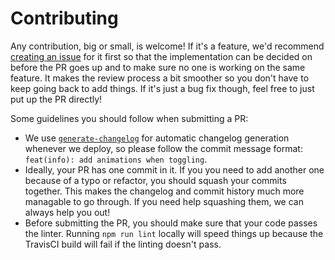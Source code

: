 # Contributing

Any contribution, big or small, is welcome! If it's a feature, we'd recommend [creating an issue](https://github.com/robinjoseph08/pokedextracker.com/issues/new) for it first so that the implementation can be decided on before the PR goes up and to make sure no one is working on the same feature. It makes the review process a bit smoother so you don't have to keep going back to add things. If it's just a bug fix though, feel free to just put up the PR directly!

Some guidelines you should follow when submitting a PR:

* We use [`generate-changelog`](https://github.com/lob/generate-changelog) for automatic changelog generation whenever we deploy, so please follow the commit message format: `feat(info): add animations when toggling`.
* Ideally, your PR has one commit in it. If you you need to add another one because of a typo or refactor, you should squash your commits together. This makes the changelog and commit history much more managable to go through. If you need help squashing them, we can always help you out!
* Before submitting the PR, you should make sure that your code passes the linter. Running `npm run lint` locally will speed things up because the TravisCI build will fail if the linting doesn't pass.
